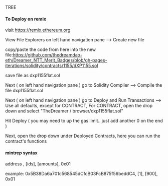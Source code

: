 

TREE

#### To Deploy on remix

visit https://remix.ethereum.org

View File Explorers on left hand navigation pane --> Create new file 

copy/paste the code from here into the new file:https://github.com/thedreamdao-eth/Dreamer_NTT_Merit_Badges/blob/gh-pages-iterations/solidity/contracts/1155/dXP1155.sol

save file as dxp1155flat.sol

Next ( on left hand navigation pane ) go to Solidity Compiler --> Compile the file dxp1155flat.sol

Next ( on left hand navigation pane ) go to Deploy and Run Transactions --> Use all defaults, except for CONTRACT, For CONTRACT, open the drop down and select
"TheDreamer / browser/dxp1155flat.sol"

Hit Deploy ( you may need to up the gas limit.. just add another 0 on the end )

Next, open the drop down under Deployed Contracts, here you can run the contract's functions


#### mintrep syntax
address , [ids], [amounts], 0x01

example: 0x5B38Da6a701c568545dCfcB03FcB875f56beddC4, [1], [900], 0x01


